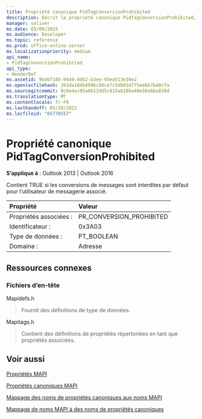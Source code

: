```yaml
---
title: Propriété canonique PidTagConversionProhibited
description: Décrit la propriété canonique PidTagConversionProhibited, qui contient TRUE si les conversions de messages sont interdites par défaut.
manager: soliver
ms.date: 03/09/2015
ms.audience: Developer
ms.topic: reference
ms.prod: office-online-server
ms.localizationpriority: medium
api_name:
- PidTagConversionProhibited
api_type:
- HeaderDef
ms.assetid: 9bd67185-9449-4db2-b3ee-93ea513e10e2
ms.openlocfilehash: 263da16db4996c8dce7c5db034775ee6b7b48cfa
ms.sourcegitcommit: 8c8e4ac05a6612dd5c815ab18ba40e56a6ba839d
ms.translationtype: MT
ms.contentlocale: fr-FR
ms.lasthandoff: 05/28/2022
ms.locfileid: "65770557"
---
```

# <a name="pidtagconversionprohibited-canonical-property"></a>Propriété canonique PidTagConversionProhibited

  
  
**S’applique à** : Outlook 2013 | Outlook 2016 
  
Contient TRUE si les conversions de messages sont interdites par défaut pour l’utilisateur de messagerie associé.
  
|Propriété|Valeur|
|:-----|:-----|
|Propriétés associées :  <br/> |PR_CONVERSION_PROHIBITED  <br/> |
|Identificateur :  <br/> |0x3A03  <br/> |
|Type de données :  <br/> |PT_BOOLEAN  <br/> |
|Domaine :  <br/> |Adresse  <br/> |
   
## <a name="related-resources"></a>Ressources connexes

### <a name="header-files"></a>Fichiers d’en-tête

Mapidefs.h
  
> Fournit des définitions de type de données.
    
Mapitags.h
  
> Contient des définitions de propriétés répertoriées en tant que propriétés associées.
    
## <a name="see-also"></a>Voir aussi



[Propriétés MAPI](mapi-properties.md)
  
[Propriétés canoniques MAPI](mapi-canonical-properties.md)
  
[Mappage des noms de propriétés canoniques aux noms MAPI](mapping-canonical-property-names-to-mapi-names.md)
  
[Mappage de noms MAPI à des noms de propriétés canoniques](mapping-mapi-names-to-canonical-property-names.md)

